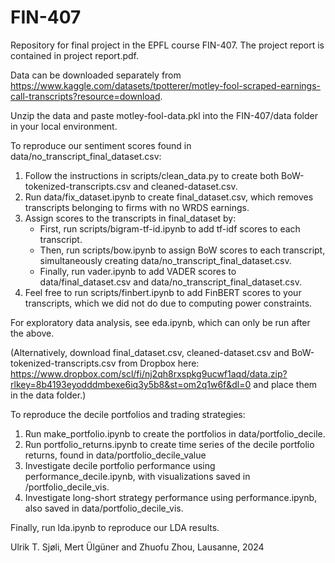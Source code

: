 # FIN-407

Repository for final project in the EPFL course FIN-407. The project report is contained in project report.pdf.

Data can be downloaded separately from
https://www.kaggle.com/datasets/tpotterer/motley-fool-scraped-earnings-call-transcripts?resource=download.

Unzip the data and paste motley-fool-data.pkl into the FIN-407/data folder in your local environment.

To reproduce our sentiment scores found in data/no_transcript_final_dataset.csv:
1) Follow the instructions in scripts/clean_data.py to create both BoW-tokenized-transcripts.csv and cleaned-dataset.csv.
2) Run data/fix_dataset.ipynb to create final_dataset.csv, which removes transcripts belonging to firms with no WRDS earnings.
3) Assign scores to the transcripts in final_dataset by: 
    * First, run scripts/bigram-tf-id.ipynb to add tf-idf scores to each transcript.
    * Then, run scripts/bow.ipynb to assign BoW scores to each transcript, simultaneously creating data/no_transcript_final_dataset.csv.
    * Finally, run vader.ipynb to add VADER scores to data/final_dataset.csv and data/no_transcript_final_dataset.csv.
4) Feel free to run scripts/finbert.ipynb to add FinBERT scores to your transcripts, which we did not do due to computing power constraints.

For exploratory data analysis, see eda.ipynb, which can only be run after the above.

(Alternatively, download final_dataset.csv, cleaned-dataset.csv and BoW-tokenized-transcripts.csv from Dropbox here: https://www.dropbox.com/scl/fi/nj2qh8rxspkg9ucwf1aqd/data.zip?rlkey=8b4193eyodddmbexe6iq3y5b8&st=om2q1w6f&dl=0 and place them in the data folder.)

To reproduce the decile portfolios and trading strategies: 
1) Run make_portfolio.ipynb to create the portfolios in data/portfolio_decile.
2) Run portfolio_returns.ipynb to create time series of the decile portfolio returns, found in data/portfolio_decile_value
2) Investigate decile portfolio performance using performance_decile.ipynb, with visualizations saved in /portfolio_decile_vis.
3) Investigate long-short strategy performance using performance.ipynb, also saved in data/portfolio_decile_vis.

Finally, run lda.ipynb to reproduce our LDA results.

Ulrik T. Sjøli, Mert Ülgüner and Zhuofu Zhou, Lausanne, 2024
